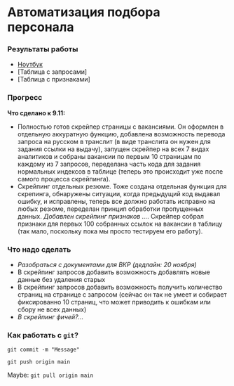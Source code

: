 # Автоматизация подбора персонала 

### Результаты работы

- [Ноутбук]()
- [Таблица с запросами]
- [Таблица с признаками]

### Прогресс

**Что сделано к 9.11:**

- Полностью готов скрейпер страницы с вакансиями. Он оформлен в отдельную аккуратную функцию, добавлена возможность перевода запроса на русском в транслит (в виде транслита он нужен для задания ссылки на выдачу), запущен скрейпер на всех 7 видах аналитиков и собраны вакансии по первым 10 страницам по каждому из 7 запросов, переделана часть кода для задания нормальных индексов в таблице (теперь это происходит уже после самого процесса скрейпинга).
- Скрейпинг отдельных резюме. Тоже создана отдельная функция для скрепинга, обнаружены ситуации, когда предыдущий код выдавал ошибку, и исправлены, теперь все должно работать исправно на любых резюме, переделан принцип обработки пропущенных данных. *Добавлен скрейпинг признаков ...*. Скрейпер собрал признаки для первых 100 собранных ссылок на вакансии в таблицу (так мало, поскольку пока мы просто тестируем его работу). 

### Что надо сделать

- *Разобраться с документами для ВКР (дедлайн: 20 ноября)*
- В скрейпинг запросов добавить возможность добавлять новые данные без удаления старых
- В скрейпинг запросов добавить возможность получить количество страниц на странице с запросом (сейчас он так не умеет и собирает фиксированно 10 страниц, что может приводить к ошибкам или сбору не всех данных)
- *В скрейпинг фичей?...*

### Как работать с `git`?

`git commit -m "Message"`

`git push origin main`

Maybe: `git pull origin main`
